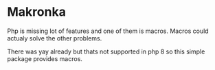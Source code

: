 # Makronka

Php is missing lot of features and one of them is macros. Macros could actualy solve the other problems.

There was yay already but thats not supported in php 8 so this simple package provides macros.


